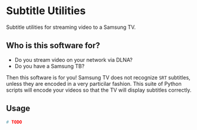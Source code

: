 # Subtitle Utilities

Subtitle utilities for streaming video to a Samsung TV.

## Who is this software for?

* Do you stream video on your network via DLNA?
* Do you have a Samsung TB?

Then this software is for you!
Samsung TV does not recognize `SRT` subtitles, unless they are encoded in a very particilar fashion.
This suite of Python scripts will encode your videos so that the TV will display subtitles correctly.

## Usage

```python
# TODO
```
